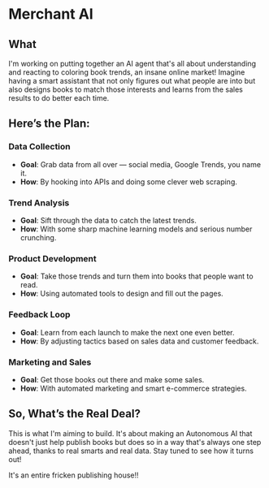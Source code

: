 # Merchant AI

## What

I'm working on putting together an AI agent that's all about understanding and reacting to coloring book trends, an insane online market! Imagine having a smart assistant that not only figures out what people are into but also designs books to match those interests and learns from the sales results to do better each time.

## Here’s the Plan:

### **Data Collection**

- **Goal**: Grab data from all over — social media, Google Trends, you name it.
- **How**: By hooking into APIs and doing some clever web scraping.

### **Trend Analysis**

- **Goal**: Sift through the data to catch the latest trends.
- **How**: With some sharp machine learning models and serious number crunching.

### **Product Development**

- **Goal**: Take those trends and turn them into books that people want to read.
- **How**: Using automated tools to design and fill out the pages.

### **Feedback Loop**

- **Goal**: Learn from each launch to make the next one even better.
- **How**: By adjusting tactics based on sales data and customer feedback.

### **Marketing and Sales**

- **Goal**: Get those books out there and make some sales.
- **How**: With automated marketing and smart e-commerce strategies.

## So, What’s the Real Deal?

This is what I'm aiming to build. It's about making an Autonomous AI that doesn't just help publish books but does so in a way that's always one step ahead, thanks to real smarts and real data. Stay tuned to see how it turns out!

It's an entire fricken publishing house!!
